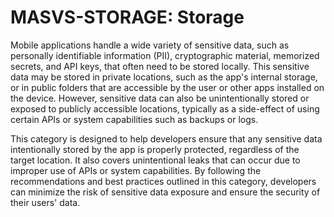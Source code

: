 # MASVS-STORAGE: Storage

Mobile applications handle a wide variety of sensitive data, such as personally identifiable information (PII), cryptographic material, memorized secrets, and API keys, that often need to be stored locally. This sensitive data may be stored in private locations, such as the app's internal storage, or in public folders that are accessible by the user or other apps installed on the device. However, sensitive data can also be unintentionally stored or exposed to publicly accessible locations, typically as a side-effect of using certain APIs or system capabilities such as backups or logs.

This category is designed to help developers ensure that any sensitive data intentionally stored by the app is properly protected, regardless of the target location. It also covers unintentional leaks that can occur due to improper use of APIs or system capabilities. By following the recommendations and best practices outlined in this category, developers can minimize the risk of sensitive data exposure and ensure the security of their users' data.
